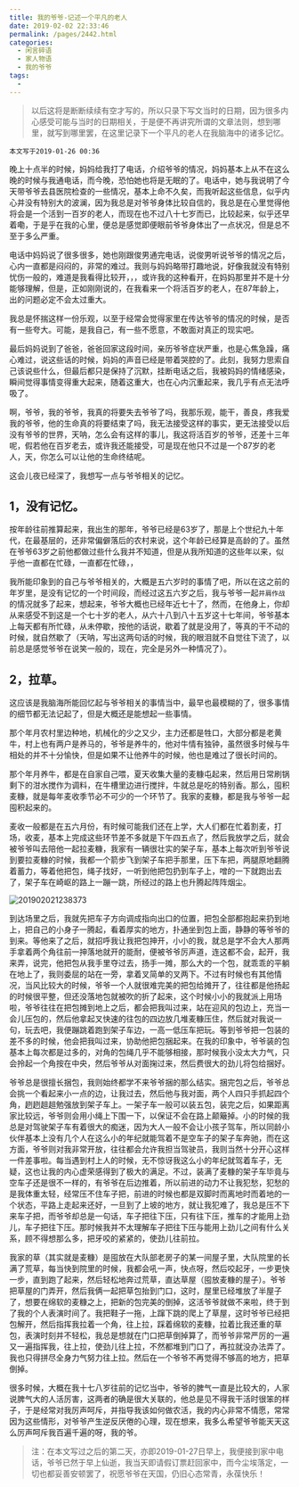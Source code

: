 ```yaml
---
title: 我的爷爷-记述一个平凡的老人
date: 2019-02-02 22:33:46
permalink: /pages/2442.html
categories:
  - 闲言碎语
  - 家人物语
  - 我的爷爷
tags:
  - 
---
```


> 以后这将是断断续续有空才写的，所以只录下写文当时的日期，因为很多内心感受可能与当时的日期相关，于是便不再讲究所谓的文章法则，想到哪里，就写到哪里罢，在这里记录下一个平凡的老人在我脑海中的诸多记忆。

`本文写于2019-01-26 00:36`

晚上十点半的时候，妈妈给我打了电话，介绍爷爷的情况，妈妈基本上从不在这么晚的时候与我通电话，而今晚，恐怕她也将是无眠的了。电话中，她与我说明了今天带爷爷去县医院检查的一些情况，基本上命不久矣，而我听起这些信息，似乎内心并没有特别大的波澜，因为我总是对爷爷身体比较自信的，我总是在心里觉得他将会是一个活到一百岁的老人，而现在也不过八十七岁而已，比较起来，似乎还早着嘞，于是乎在我的心里，便总是感觉即便眼前爷爷身体出了一点状况，但是总不至于多么严重。

电话中妈妈说了很多很多，她也刚跟俊男通完电话，说俊男听说爷爷的情况之后，心内一直都是闷闷的，非常的难过。我则与妈妈略带打趣地说，好像我就没有特别忧伤一般的，难道是我看得比较开，，，或许我的这种看开，在妈妈那里并不是十分能够理解，但是，正如刚刚说的，在我看来一个将活百岁的老人，在87年龄上，出的问题必定不会太过重大。

我总是怀揣这样一份乐观，以至于经常会觉得家里在传达爷爷的情况的时候，是否有一些夸大。可能，是我自己，有一些不愿意，不敢面对真正的现实吧。

最后妈妈说到了爸爸，爸爸回家这段时间，亲历爷爷症状严重，也是心焦急躁，痛心难过，说这些话的时候，妈妈的声音已经是带着哭腔的了。此刻，我努力思索自己该说些什么，但最后都只是保持了沉默，挂断电话之后，我被妈妈的情绪感染，瞬间觉得事情变得重大起来，随着这重大，也在心内沉重起来，我几乎有点无法呼吸了。

啊，爷爷，我的爷爷，我真的将要失去爷爷了吗，我那乐观，能干，善良，疼我爱我的爷爷，他的生命真的将要结束了吗，我无法接受这样的事实，更无法接受以后没有爷爷的世界，天呐，怎么会有这样的事儿，我这将活百岁的爷爷，还差十三年呢，假若他在百岁老去，或许我还能接受，可是现在他只不过是一个87岁的老人，天，你怎么可以让他的生命终结呢。

这会儿夜已经深了，我想写一点与爷爷相关的记忆。

## 1，没有记忆。

按年龄往前推算起来，我出生的那年，爷爷已经是63岁了，那是上个世纪九十年代，在最基层的，还非常偏僻落后的农村来说，这个年龄已经算是高龄的了。虽然在爷爷63岁之前他都做过些什么我并不知道，但是从我所知道的这些年以来，似乎他一直都在忙碌，一直都在忙碌，，

我所能印象到的自己与爷爷相关的，大概是五六岁时的事情了吧，所以在这之前的年岁里，是没有记忆的一个时间段，而经过这五六岁之后，我与爷爷一起`并肩作战`的情况就多了起来，想起来，爷爷大概也已经年近七十了，然而，在他身上，你却从来感受不到这是一个七十岁的老人，从六十八到八十五岁这十七年间，爷爷基本上每天都有所忙碌，从未停歇，按他的话说，歇着了就是没用了，等真的干不动的时候，就自然歇了（天呐，写出这两句话的时候，我的眼泪就不自觉往下流了，以前总是感觉爷爷在说笑一般的，现在，完全是另外一种情况了）。

## 2，拉草。

这应该是我脑海所能回忆起与爷爷相关的事情当中，最早也最模糊的了，很多事情的细节都无法记起了，但是大概还是能想起一些事情。

那个年月农村里边种地，机械化的少之又少，主力还都是牲口，大部分都是老黄牛，村上也有两户是养马的，爷爷是养牛的，他对牛情有独钟，虽然很多时候与牛相处的并不十分愉快，但是如果不让他养牛的时候，他也是难过了很长时间的。

那个年月养牛，都是在自家自己喂，夏天收集大量的麦糠屯起来，然后用日常刷锅剩下的泔水搅作为调料，在牛槽里边进行搅拌，牛就总是吃的特别香。那么，囤积麦糠，就是每年麦收季节必不可少的一个环节了。我家的麦糠，都是我与爷爷一起囤积起来的。

麦收一般都是在五六月份，有时候可能我们还在上学，大人们都在忙着割麦，打场，收麦，基本上完成这些环节差不多就是下午四五点了，然后我放学之后，就会被爷爷叫去陪他一起拉麦糠，我家有一辆很壮实的架子车，基本上每次听到爷爷说到要拉麦糠的时候，我都一个箭步飞到架子车把手那里，压下车把，两腿原地翻腾着蓄力，等着他把包，绳子找好，一听到他把包扔到车子上，噌的一下就跑出去了，架子车在崎岖的路上一蹦一跳，所经过的路上也升腾起阵阵烟尘。

![201902021238373](http://t.eryajf.net/imgs/2021/09/11df06d25e3e67ff.jpg)

到达场里之后，我就先把车子方向调成指向出口的位置，把包全部都抱起来扔到地上，把自己的小身子一腾起，看着厚实的地方，扑通坐到包上面，静静的等爷爷的到来。等他来了之后，就招呼我让我把包抻开，小小的我，就总是学不会大人那两手拿着两个角往前一抻落地就开的能耐，便被爷爷厉声道，连这都不会，起开，我来弄，说完，他把包从我手里夺过去，扬手一摊，那么大的一个包，就乖乖的平躺在地上了，我则委屈的站在一旁，拿着叉简单的叉两下。不过有时候也有其他情况，当风比较大的时候，爷爷一个人就很难完美的把包给摊开了，往往都是他扬起的时候很平整，但还没落地包就被吹的折了起来，这个时候小小的我就派上用场啦，爷爷往往在把包摊到地上之后，都会把我叫过来，站在迎风的包边上，充当一会儿压包的，然后他拿起叉快速的往包的四边放几堆麦糠压住，然后就对我说一句，玩去吧，我便蹦跳着跑到架子车边，一高一低压车把玩。等到爷爷把一包装的差不多的时候，他会把我叫过来，协助他把包捆起来。在我的印象中，爷爷装的包基本上每次都是过多的，对角的包绳几乎不能够相接，那时候我小没太大力气，只会拎起一个角按在中央，然后爷爷从对面掬过来，然后费很大的劲儿将包给捆好。

爷爷总是很擅长捆包，我则始终都学不来爷爷捆的那么结实。捆完包之后，爷爷总会挑一个看起来小一点的边，让我过去，然后他与我对面，两个人四只手抓起四个角，趔趔趄趄勉强放到架子车上。一架子车一般可以装五包，装完之后，如果距离家比较远，爷爷则会用小绳上下围一下，以保证不会在路上颠簸掉。小的时候的我总是对驾驶架子车有着很大的痴迷，因为大人一般不会让小孩子驾车，所以同龄小伙伴基本上没有几个人在这么小的年纪就能驾着不是空车子的架子车奔驰，而在这方面，爷爷则对我非常开放，往往都会允许我担当驾驶员，我则当然十分开心这样一件差事啦。每当遇到村上人的时候，无不惊讶我这么小的年纪就驾着车子，无疑，这也让我的内心虚荣感得到了极大的满足。不过，装满了麦糠的架子车毕竟与空车子还是很不一样的，有爷爷在后边推着，所以前进的动力不让我犯愁，犯愁的是我体重太轻，经常压不住车子把，前进的时候也都是双脚时而离地时而着地的一个状态，平路上走起来还好，一旦到了上坡的地方，就让我犯难了，我总是压不下来车子把，而爷爷却总是一句话，车子把往下压，只有往下压，推车的才能用上劲儿，车子把往下压。那时候我并不太理解车子把往下压与能用上劲儿之间有什么关系，顾不得想那么多，把牙咬的紧紧的，使劲儿往前拉。

我家的草（其实就是麦糠）是囤放在大队部老房子的某一间屋子里，大队院里的长满了荒草，每当快到院里的时候，我都会吼一声，快点呀，然后咬起牙，一步更快一步，直到跑了起来，然后轻松地奔过荒草，直达草屋（囤放麦糠的屋子）。爷爷把草屋的门弄开，然后我俩一起把草包抬到门口，这时，屋里已经堆放了半屋子了，想要在绵软的麦糠之上，把新的包完美的倒掉，这活爷爷就做不来啦，终于到了我的个人表演时间了。我把鞋子一拖，上蹿下跳的爬上了草屋，这时爷爷已经把包解开，然后指挥我拉着一个角，往上拉，踩着绵软的麦糠，拉着比我还重的草包，表演时刻并不轻松，我总是想就在门口把草倒掉算了，而爷爷非常严厉的一遍又一遍指挥我，往上拉，使劲儿往上拉，不然都堆到门口了，再拉就没办法弄了。我也只得拼尽全身力气努力往上拉。然后在一个爷爷不再觉得不够高的地方，把草倒掉。

很多时候，大概在我十七八岁往前的记忆当中，爷爷的脾气一直是比较大的，人家说脾气大的人活厉害，这两者的确是很大关联的，他总是见不得我干活时很笨的样子，于是经常对我厉声呵斥，并指导我该如何做农活，我的内心非常不情愿，常常因为这些情形，对爷爷产生逆反厌倦的心理，现在想来，我多么希望爷爷能天天这么厉声呵斥我百遍千遍的呀，我的爷。

> 注：在本文写过之后的第二天，亦即2019-01-27日早上，我便接到家中电话，爷爷已然于早上仙逝，我当天即请假订票赶回家中，而今尘埃落定，一切也都妥善安顿罢了，祝愿爷爷在天国，仍旧心态常青，永葆快乐！

